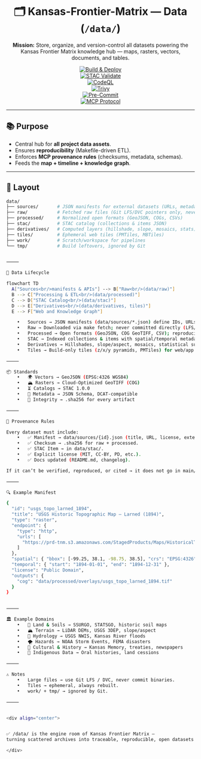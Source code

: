 <div align="center">

# 🗂️ Kansas-Frontier-Matrix — Data (`/data/`)

**Mission:** Store, organize, and version-control all datasets powering the  
Kansas Frontier Matrix knowledge hub — maps, rasters, vectors, documents, and tables.  

[![Build & Deploy](https://github.com/bartytime4life/Kansas-Frontier-Matrix/actions/workflows/site.yml/badge.svg)](../.github/workflows/site.yml)  
[![STAC Validate](https://github.com/bartytime4life/Kansas-Frontier-Matrix/actions/workflows/stac-validate.yml/badge.svg)](../.github/workflows/stac-validate.yml)  
[![CodeQL](https://github.com/bartytime4life/Kansas-Frontier-Matrix/actions/workflows/codeql.yml/badge.svg)](../.github/workflows/codeql.yml)  
[![Trivy](https://github.com/bartytime4life/Kansas-Frontier-Matrix/actions/workflows/trivy.yml/badge.svg)](../.github/workflows/trivy.yml)  
[![Pre-Commit](https://github.com/bartytime4life/Kansas-Frontier-Matrix/actions/workflows/pre-commit.yml/badge.svg)](../.github/workflows/pre-commit.yml)  
[![MCP Protocol](https://img.shields.io/badge/Docs-MCP%20Aligned-green)](../docs/)  

</div>

---

## 📚 Purpose

- Central hub for **all project data assets**.  
- Ensures **reproducibility** (Makefile-driven ETL).  
- Enforces **MCP provenance rules** (checksums, metadata, schemas).  
- Feeds the **map + timeline + knowledge graph**.  

---

## 📂 Layout

```bash
data/
├── sources/       # JSON manifests for external datasets (URLs, metadata, licenses)
├── raw/           # Fetched raw files (Git LFS/DVC pointers only, never pushed)
├── processed/     # Normalized open formats (GeoJSON, COGs, CSVs)
├── stac/          # STAC catalog (collections & items JSON)
├── derivatives/   # Computed layers (hillshade, slope, mosaics, stats)
├── tiles/         # Ephemeral web tiles (PMTiles, MBTiles)
├── work/          # Scratch/workspace for pipelines
└── tmp/           # Build leftovers, ignored by Git


⸻

🧰 Data Lifecycle

flowchart TD
  A["Sources<br/>manifests & APIs"] --> B["Raw<br/>(data/raw)"]
  B --> C["Processing & ETL<br/>(data/processed)"]
  C --> D["STAC Catalog<br/>(data/stac)"]
  D --> E["Derivatives<br/>(data/derivatives, tiles)"]
  E --> F["Web and Knowledge Graph"]

	•	Sources → JSON manifests (data/sources/*.json) define IDs, URLs, metadata.
	•	Raw → Downloaded via make fetch; never committed directly (LFS/DVC pointers only).
	•	Processed → Open formats (GeoJSON, COG GeoTIFF, CSV); reproducible via ETL scripts.
	•	STAC → Indexed collections & items with spatial/temporal metadata.
	•	Derivatives → Hillshades, slope/aspect, mosaics, statistical summaries.
	•	Tiles → Build-only tiles (z/x/y pyramids, PMTiles) for web/app previews.

⸻

📦 Standards
	•	🌍 Vectors → GeoJSON (EPSG:4326 WGS84)
	•	🏔️ Rasters → Cloud-Optimized GeoTIFF (COG)
	•	⏳ Catalogs → STAC 1.0.0
	•	📑 Metadata → JSON Schema, DCAT-compatible
	•	🔐 Integrity → .sha256 for every artifact

⸻

📜 Provenance Rules

Every dataset must include:
	•	✅ Manifest → data/sources/{id}.json (title, URL, license, extent, temporal).
	•	✅ Checksum → .sha256 for raw + processed.
	•	✅ STAC Item → in data/stac/.
	•	✅ Explicit license (MIT, CC-BY, PD, etc.).
	•	✅ Docs updated (README.md, changelog).

If it can’t be verified, reproduced, or cited → it does not go in main/.

⸻

🔍 Example Manifest

{
  "id": "usgs_topo_larned_1894",
  "title": "USGS Historic Topographic Map — Larned (1894)",
  "type": "raster",
  "endpoint": {
    "type": "http",
    "urls": [
      "https://prd-tnm.s3.amazonaws.com/StagedProducts/Maps/HistoricalTopo/KS/Larned_1894.tif"
    ]
  },
  "spatial": { "bbox": [-99.25, 38.1, -98.75, 38.5], "crs": "EPSG:4326" },
  "temporal": { "start": "1894-01-01", "end": "1894-12-31" },
  "license": "Public Domain",
  "outputs": {
    "cog": "data/processed/overlays/usgs_topo_larned_1894.tif"
  }
}


⸻

🏛 Example Domains
	•	🌾 Land & Soils → SSURGO, STATSGO, historic soil maps
	•	🏔️ Terrain → LiDAR DEMs, USGS 3DEP, slope/aspect
	•	🌊 Hydrology → USGS NWIS, Kansas River floods
	•	🌪️ Hazards → NOAA Storm Events, FEMA disasters
	•	📜 Cultural & History → Kansas Memory, treaties, newspapers
	•	🏹 Indigenous Data → Oral histories, land cessions

⸻

⚠️ Notes
	•	Large files → use Git LFS / DVC, never commit binaries.
	•	Tiles → ephemeral, always rebuilt.
	•	work/ + tmp/ → ignored by Git.

⸻


<div align="center">


✅ /data/ is the engine room of Kansas Frontier Matrix —
turning scattered archives into traceable, reproducible, open datasets.

</div>
```

